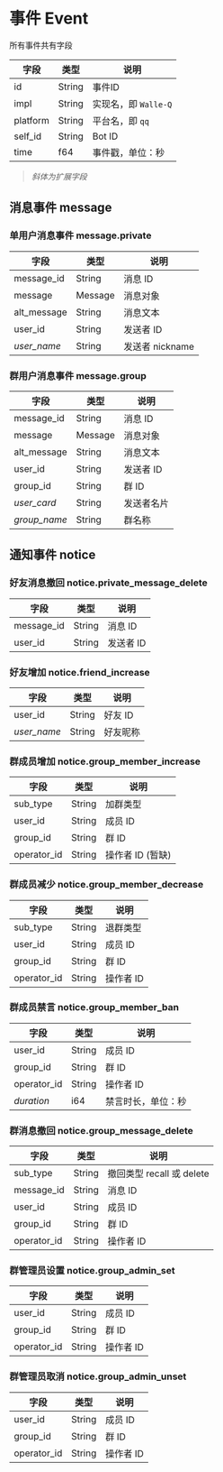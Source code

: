 # 事件 Event

所有事件共有字段

| 字段     | 类型   | 说明                 |
| -------- | ------ | -------------------- |
| id       | String | 事件ID               |
| impl     | String | 实现名，即 `Walle-Q` |
| platform | String | 平台名，即 `qq`      |
| self_id  | String | Bot ID               |
| time     | f64    | 事件戳，单位：秒     |

> *斜体为扩展字段*

## 消息事件 message

### 单用户消息事件 message.private

| 字段        | 类型    | 说明            |
| ----------- | ------- | --------------- |
| message_id  | String  | 消息 ID         |
| message     | Message | 消息对象        |
| alt_message | String  | 消息文本        |
| user_id     | String  | 发送者 ID       |
| *user_name* | String  | 发送者 nickname |

### 群用户消息事件 message.group

| 字段         | 类型    | 说明       |
| ------------ | ------- | ---------- |
| message_id   | String  | 消息 ID    |
| message      | Message | 消息对象   |
| alt_message  | String  | 消息文本   |
| user_id      | String  | 发送者 ID  |
| group_id     | String  | 群 ID      |
| *user_card*  | String  | 发送者名片 |
| *group_name* | String  | 群名称     |

## 通知事件 notice

### 好友消息撤回 notice.private_message_delete

| 字段       | 类型   | 说明      |
| ---------- | ------ | --------- |
| message_id | String | 消息 ID   |
| user_id    | String | 发送者 ID |

### 好友增加 notice.friend_increase

| 字段        | 类型   | 说明     |
| ----------- | ------ | -------- |
| user_id     | String | 好友 ID  |
| *user_name* | String | 好友昵称 |

### 群成员增加 notice.group_member_increase

| 字段        | 类型   | 说明             |
| ----------- | ------ | ---------------- |
| sub_type    | String | 加群类型         |
| user_id     | String | 成员 ID          |
| group_id    | String | 群 ID            |
| operator_id | String | 操作者 ID (暂缺) |

### 群成员减少 notice.group_member_decrease

| 字段        | 类型   | 说明      |
| ----------- | ------ | --------- |
| sub_type    | String | 退群类型  |
| user_id     | String | 成员 ID   |
| group_id    | String | 群 ID     |
| operator_id | String | 操作者 ID |

### 群成员禁言 notice.group_member_ban

| 字段        | 类型   | 说明               |
| ----------- | ------ | ------------------ |
| user_id     | String | 成员 ID            |
| group_id    | String | 群 ID              |
| operator_id | String | 操作者 ID          |
| *duration*  | i64    | 禁言时长，单位：秒 |

### 群消息撤回 notice.group_message_delete

| 字段        | 类型   | 说明                      |
| ----------- | ------ | ------------------------- |
| sub_type    | String | 撤回类型 recall 或 delete |
| message_id  | String | 消息 ID                   |
| user_id     | String | 成员 ID                   |
| group_id    | String | 群 ID                     |
| operator_id | String | 操作者 ID                 |

### 群管理员设置 notice.group_admin_set

| 字段        | 类型   | 说明      |
| ----------- | ------ | --------- |
| user_id     | String | 成员 ID   |
| group_id    | String | 群 ID     |
| operator_id | String | 操作者 ID |

### 群管理员取消 notice.group_admin_unset

| 字段        | 类型   | 说明      |
| ----------- | ------ | --------- |
| user_id     | String | 成员 ID   |
| group_id    | String | 群 ID     |
| operator_id | String | 操作者 ID |